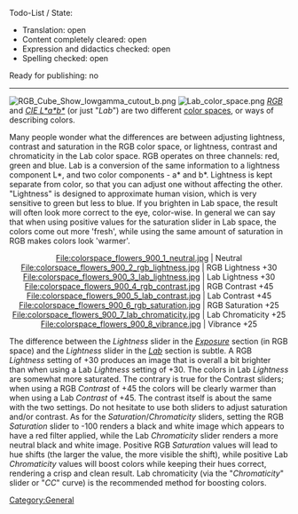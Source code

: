 Todo-List / State:

- Translation: open
- Content completely cleared: open
- Expression and didactics checked: open
- Spelling checked: open

Ready for publishing: no

------------------------------------------------------------------------

![](RGB_Cube_Show_lowgamma_cutout_b.png "RGB_Cube_Show_lowgamma_cutout_b.png")
![](Lab_color_space.png "Lab_color_space.png")
*[RGB](https://en.wikipedia.org/wiki/RGB_color_space)* and *[CIE
L\*a\*b\*](https://en.wikipedia.org/wiki/Lab_color_space)* (or just
"*Lab*") are two different [color
spaces](https://en.wikipedia.org/wiki/Color_space), or ways of
describing colors.

Many people wonder what the differences are between adjusting lightness,
contrast and saturation in the RGB color space, or lightness, contrast
and chromaticity in the Lab color space. RGB operates on three channels:
red, green and blue. Lab is a conversion of the same information to a
lightness component L\*, and two color components - a\* and b\*.
Lightness is kept separate from color, so that you can adjust one
without affecting the other. "Lightness" is designed to approximate
human vision, which is very sensitive to green but less to blue. If you
brighten in Lab space, the result will often look more correct to the
eye, color-wise. In general we can say that when using positive values
for the saturation slider in Lab space, the colors come out more
'fresh', while using the same amount of saturation in RGB makes colors
look 'warmer'.

<div align="center">

<File:colorspace_flowers_900_1_neutral.jpg> \| Neutral
<File:colorspace_flowers_900_2_rgb_lightness.jpg> \| RGB Lightness +30
<File:colorspace_flowers_900_3_lab_lightness.jpg> \| Lab Lightness +30
<File:colorspace_flowers_900_4_rgb_contrast.jpg> \| RGB Contrast +45
<File:colorspace_flowers_900_5_lab_contrast.jpg> \| Lab Contrast +45
<File:colorspace_flowers_900_6_rgb_saturation.jpg> \| RGB Saturation +25
<File:colorspace_flowers_900_7_lab_chromaticity.jpg> \| Lab Chromaticity
+25 <File:colorspace_flowers_900_8_vibrance.jpg> \| Vibrance +25

</div>

The difference between the *Lightness* slider in the
*[Exposure](Exposure "wikilink")* section (in RGB space) and the
*Lightness* slider in the *[Lab](Lab_Adjustments "wikilink")* section is
subtle. A RGB *Lightness* setting of +30 produces an image that is
overall a bit brighter than when using a Lab *Lightness* setting of +30.
The colors in Lab *Lightness* are somewhat more saturated. The contrary
is true for the Contrast sliders; when using a RGB *Contrast* of +45 the
colors will be clearly warmer than when using a Lab *Contrast* of +45.
The contrast itself is about the same with the two settings. Do not
hesitate to use both sliders to adjust saturation and/or contrast. As
for the *Saturation*/*Chromaticity* sliders, setting the RGB
*Saturation* slider to -100 renders a black and white image which
appears to have a red filter applied, while the Lab *Chromaticity*
slider renders a more neutral black and white image. Positive RGB
*Saturation* values will lead to hue shifts (the larger the value, the
more visible the shift), while positive Lab *Chromaticity* values will
boost colors while keeping their hues correct, rendering a crisp and
clean result. Lab chromaticity (via the "*Chromaticity*" slider or
"*CC*" curve) is the recommended method for boosting colors.

[Category:General](Category:General "wikilink")